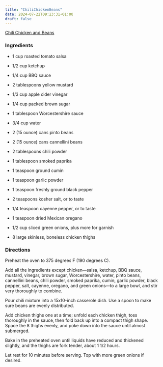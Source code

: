 ```yaml
---
title: "ChiliChickenBeans"
date: 2024-07-22T09:23:31+01:00
draft: false
---
```


[Chili Chicken and Beans](https://www.allrecipes.com/chili-bean-chicken-recipe-8676837)

### Ingredients
- 1 cup roasted tomato salsa

- 1/2 cup ketchup

- 1/4 cup BBQ sauce

- 2 tablespoons yellow mustard

- 1/3 cup apple cider vinegar

- 1/4 cup packed brown sugar

- 1 tablespoon Worcestershire sauce

- 3/4 cup water

- 2 (15 ounce) cans pinto beans

- 2 (15 ounce) cans cannellini beans

- 2 tablespoons chili powder

- 1 tablespoon smoked paprika

- 1 teaspoon ground cumin

- 1 teaspoon garlic powder

- 1 teaspoon freshly ground black pepper

- 2 teaspoons kosher salt, or to taste

- 1/4 teaspoon cayenne pepper, or to taste

- 1 teaspoon dried Mexican oregano

- 1/2 cup sliced green onions, plus more for garnish

- 8 large skinless, boneless chicken thighs

### Directions
Preheat the oven to 375 degrees F (190 degrees C).

Add all the ingredients except chicken—salsa, ketchup, BBQ sauce, mustard, vinegar, brown sugar, Worcestershire, water, pinto beans, cannellini beans, chili powder, smoked paprika, cumin, garlic powder, black pepper, salt, cayenne, oregano, and green onions—to a large bowl, and stir very thoroughly to combine.

Pour chili mixture into a 15x10-inch casserole dish. Use a spoon to make sure beans are evenly distributed.

Add chicken thighs one at a time; unfold each chicken thigh, toss thoroughly in the sauce, then fold back up into a compact thigh shape. Space the 8 thighs evenly, and poke down into the sauce until almost submerged.

Bake in the preheated oven until liquids have reduced and thickened slightly, and the thighs are fork tender, about 1 1/2 hours.

Let rest for 10 minutes before serving. Top with more green onions if desired.